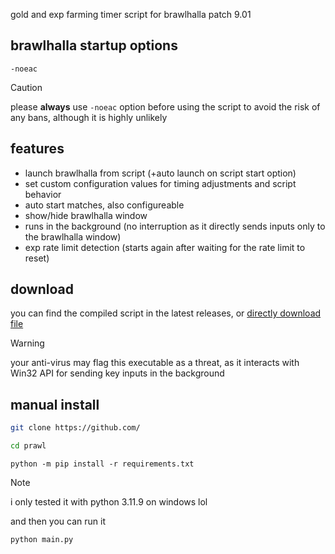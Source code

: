 gold and exp farming timer script for brawlhalla patch 9.01

## brawlhalla startup options
```
-noeac
```
> [!caution]
> please **always** use `-noeac` option before using the script to avoid the risk of any bans, although it is highly unlikely

## features
- launch brawlhalla from script (+auto launch on script start option)
- set custom configuration values for timing adjustments and script behavior
- auto start matches, also configureable
- show/hide brawlhalla window
- runs in the background (no interruption as it directly sends inputs only to the brawlhalla window)
- exp rate limit detection (starts again after waiting for the rate limit to reset)

## download
you can find the compiled script in the latest releases, or [directly download file]()
> [!warning]
> your anti-virus may flag this executable as a threat, as it interacts with Win32 API for sending key inputs in the background

## manual install
```bash
git clone https://github.com/
```
```bash
cd prawl
```
```Pip Requirements
python -m pip install -r requirements.txt
```
> [!note]
> i only tested it with python 3.11.9 on windows lol

and then you can run it
```bash
python main.py
```
